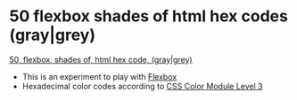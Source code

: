 50 flexbox shades of html hex codes (gray|grey)
==================

[50, flexbox, shades of, html hex code, (gray|grey)](http://nickdouille.github.io/50-flexbox-shades-of-html-hex-codes-gray-grey/)

- This is an experiment to play with [Flexbox](http://www.w3.org/TR/css3-flexbox/)
- Hexadecimal color codes according to [CSS Color Module Level 3](http://www.w3.org/TR/css3-color/)